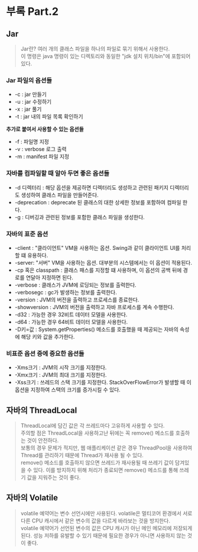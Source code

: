 # 부록 Part.2

## Jar
> Jar란? 여러 개의 클래스 파일을 하나의 파일로 묶기 위해서 사용한다.  
> 이 명령은 java 명령이 있는 디렉토리와 동일한 "jdk 설치 위치/bin"에 포함되어 있다.

### Jar 파일의 옵션들
- -c : jar 만들기
- -u : jar 수정하기
- -x : jar 풀기
- -t : jar 내의 파일 목록 확인하기 

**추가로 붙여서 사용할 수 있는 옵션들**
- -f : 파일명 지정
- -v : verbose 로그 출력
- -m : manifest 파일 지정 


### 자바를 컴파일할 때 알아 두면 좋은 옵션들
- -d 디렉터리 : 해당 옵션을 제공하면 디렉터리도 생성하고 관련된 패키지 디렉터리도 생성하여 클래스 파일을 만들어준다.
- -deprecation : deprecate 된 클래스의 대한 상세한 정보를 포함하여 컴파일 한다.
- -g : 디버깅과 관련된 정보를 포함한 클래스 파일을 생성한다. 


### 자바의 표준 옵션
- -client : "클라이언트" VM을 사용하는 옵션. Swing과 같이 클라이언트 UI를 처리할 떄 유용하다.
- -server: "서버" VM을 사용하는 옵션. 대부분의 시스템에서는 이 옵션이 적용된다.
- -cp 혹은 classpath : 클래스 패스를 지정할 떄 사용하며, 이 옵션의 공백 뒤에 경로를 연달아 지정하면 된다.
- -verbose : 클래스가 JVM에 로딩되는 정보를 출력한다.
- -verbosegc : gc가 발생하는 정보를 출력한다.
- -version : JVM의 버전을 출력하고 프로세스를 종료한다.
- -showversion : JVM의 버전을 출력하고 자바 프로세스를 계속 수행한다.
- -d32 : 가능한 경우 32비트 데이터 모델을 사용한다. 
- -d64 : 가능한 경우 64비트 데이터 모델을 사용한다. 
- -D키=값 : System.getProperties() 메소드를 호출했을 때 제공되는 자바의 속성에 해당 키와 값을 추가한다. 

### 비표준 옵션 중에 중요한 옵션들
- -Xms크기 : JVM의 시작 크기를 지정한다. 
- -Xmx크기 : JVM의 최대 크기를 지정한다.
- -Xss크기 : 쓰레드의 스택 크기를 지정한다. StackOverFlowError가 발생할 때 이 옵션을 지정하여 스택의 크기를 증가시킬 수 있다.  

## 자바의 ThreadLocal
> ThreadLocal에 담긴 값은 각 쓰레드마다 고유하게 사용할 수 있다.  
> 주의할 점은 ThreadLocal을 사용하고난 뒤에는 꼭 remove() 메소드를 호출하는 것이 안전하다.  
> 보통의 경우 문제가 적지만, 웹 애플리케이션 같은 경우 ThreadPool을 사용하여 Thread를 관리하기 때문에 Thread가 재사용 될 수 있다.  
> remove() 메소드를 호출하지 않으면 쓰레드가 재사용될 때 쓰레기 값이 담겨있을 수 있다. 이를 방지하지 위해 처리가 종료되면 remove() 메소드를 통해 쓰레기 값을 지워주는 것이 좋다. 


## 자바의 Volatile
> volatile 예약어는 변수 선언시에만 사용된다. volatile은 멀티코어 환경에서 서로 다른 CPU 캐시에서 같은 변수의 값을 다르게 바라보는 것을 방지한다.  
> volatile 예약어가 선언된 변수의 값은 CPU 캐시가 아닌 메인 메모리에 저장되게 된다. 성능 저하를 유발할 수 있기 때문에 필요한 경우가 아니면 사용하지 않는 것이 좋다.